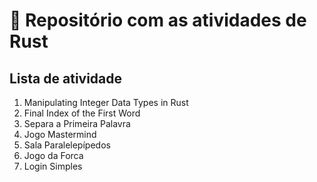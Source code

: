 # 🦀 Repositório com as atividades de Rust 

## Lista de atividade
1. Manipulating Integer Data Types in Rust
2. Final Index of the First Word
3. Separa a Primeira Palavra
4. Jogo Mastermind
5. Sala Paralelepípedos
6. Jogo da Forca
7. Login Simples

